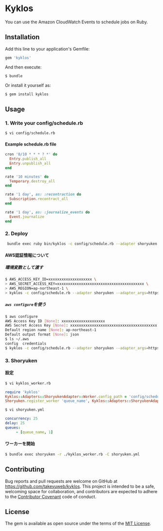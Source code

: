 # Kyklos

You can use the Amazon CloudWatch Events to schedule jobs on Ruby.

## Installation

Add this line to your application's Gemfile:

```ruby
gem 'kyklos'
```

And then execute:

```sh
$ bundle
```

Or install it yourself as:

```sh
$ gem install kyklos
```

## Usage

### 1. Write your config/schedule.rb

```sh
$ vi config/schedule.rb
```

#### Example schedule.rb file

```ruby
cron '0/10 * * * ? *' do
  Entry.publish_all
  Entry.unpublish_all
end

rate '10 minutes' do
  Temporary.destroy_all
end

rate '1 day', as: :recontraction do
  Subscription.recontract_all
end

rate '1 day', as: :journalize_events do
  Event.journalize
end
```

### 2. Deploy

```sh
 bundle exec ruby bin/kyklos -c config/schedule.rb --adapter shoryuken --adapter_args=https://sqs.ap-northeast-1.amazonaws.com/accountid/queue_name
```

#### AWS認証情報について

##### 環境変数として渡す

```sh
$ AWS_ACCESS_KEY_ID=xxxxxxxxxxxxxxxxxxxx \
> AWS_SECRET_ACCESS_KEY=xxxxxxxxxxxxxxxxxxxxxxxxxxxxxxxxxxxxxxxx \
> AWS_REGION=ap-northeast-1 \
> kyklos -c config/schedule.rb --adapter shoryuken --adapter_args=https://sqs.ap-northeast-1.amazonaws.com/accountid/queue_name
```

##### `aws configure`を使う

```sh
$ aws configure
AWS Access Key ID [None]: xxxxxxxxxxxxxxxxxxxx
AWS Secret Access Key [None]: xxxxxxxxxxxxxxxxxxxxxxxxxxxxxxxxxxxxxxxx
Default region name [None]: ap-northeast-1
Default output format [None]: json
$ ls ~/.aws
config  credentials
$ kyklos -c config/schedule.rb --adapter shoryuken --adapter_args=https://sqs.ap-northeast-1.amazonaws.com/accountid/queue_name
```

### 3. Shoryuken

#### 設定

```sh
$ vi kyklos_worker.rb
```
```ruby
require 'kyklos'
Kyklos::Adapters::ShoryukenAdapter::Worker.config_path = 'config/schedule.rb'
Shoryuken.register_worker 'queue_name', Kyklos::Adapters::ShoryukenAdapter::Worker
```

```sh
$ vi shoryuken.yml
```
```yaml
concurrency: 25
delay: 25
queues:
     - [queue_name, 1]
```

#### ワーカーを開始

```sh
$ bundle exec shoryuken -r ./kyklos_worker.rb -C shoryuken.yml
```

## Contributing

Bug reports and pull requests are welcome on GitHub at https://github.com/takeyuweb/kyklos. This project is intended to be a safe, welcoming space for collaboration, and contributors are expected to adhere to the [Contributor Covenant](http://contributor-covenant.org) code of conduct.


## License

The gem is available as open source under the terms of the [MIT License](http://opensource.org/licenses/MIT).

